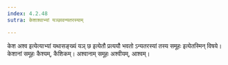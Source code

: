 ```yaml
---
index: 4.2.48
sutra: केशाश्वाभ्यां यञ्छावन्यतरस्याम्

---
```

केश अश्व इत्येत्याभ्यां यथासङ्ख्यं यञ् छ इत्येतौ प्रत्ययौ भवतो ऽन्यतरस्यां तस्य समूहः इत्येतस्मिन् विषये। केशानां समूहः कैश्यम्, कैशिकम्। अश्वानाम् समूहः अश्वीयम्, आश्वम्।